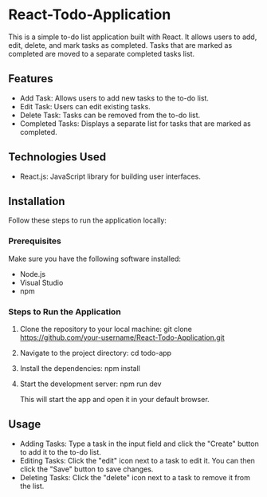 # React-Todo-Application

This is a simple to-do list application built with React. It allows users to add, edit, delete, and mark tasks as completed. Tasks that are marked as completed are moved to a separate completed tasks list.

## Features

- Add Task: Allows users to add new tasks to the to-do list.
- Edit Task: Users can edit existing tasks.
- Delete Task: Tasks can be removed from the to-do list.
- Completed Tasks: Displays a separate list for tasks that are marked as completed.

## Technologies Used

- React.js: JavaScript library for building user interfaces.

## Installation

Follow these steps to run the application locally:

### Prerequisites

Make sure you have the following software installed:

- Node.js
- Visual Studio
- npm

### Steps to Run the Application

1. Clone the repository to your local machine: git clone https://github.com/your-username/React-Todo-Application.git

2. Navigate to the project directory: cd todo-app

3. Install the dependencies: npm install

4. Start the development server: npm run dev

   This will start the app and open it in your default browser.

## Usage

- Adding Tasks: Type a task in the input field and click the "Create" button to add it to the to-do list.
- Editing Tasks: Click the "edit" icon next to a task to edit it. You can then click the "Save" button to save changes.
- Deleting Tasks: Click the "delete" icon next to a task to remove it from the list.


